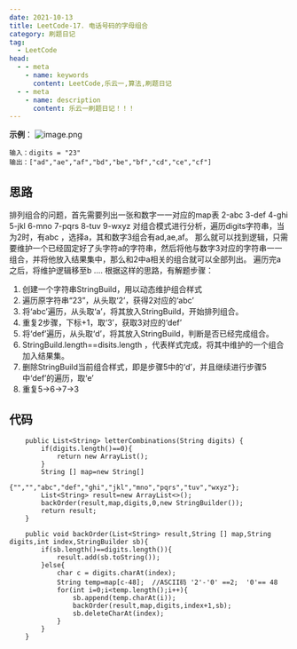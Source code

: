```yaml
---
date: 2021-10-13
title: LeetCode-17. 电话号码的字母组合
category: 刷题日记
tag:
  - LeetCode
head:
  - - meta
    - name: keywords
      content: LeetCode,乐云一,算法,刷题日记
  - - meta
    - name: description
      content: 乐云一刷题日记！！！
---
```

**示例**：
![image.png](https://leyunone-img.oss-cn-hangzhou.aliyuncs.com/image/2021-10-13/image.png)
```
输入：digits = "23"
输出：["ad","ae","af","bd","be","bf","cd","ce","cf"]
```
## 思路
排列组合的问题，首先需要列出一张和数字一一对应的map表
2-abc
3-def
4-ghi
5-jkl
6-mno
7-pqrs
8-tuv
9-wxyz
对组合模式进行分析，遍历digits字符串，当为2时，有abc ，选择a，其和数字3组合有ad,ae,af。
那么就可以找到逻辑，只需要维护一个已经固定好了头字符a的字符串，然后将他与数字3对应的字符串一一组合，并将他放入结果集中，那么和2中a相关的组合就可以全部列出。
遍历完a之后，将维护逻辑移至b
....
根据这样的思路，有解题步骤：
1. 创建一个字符串StringBuild，用以动态维护组合样式
2. 遍历原字符串“23”，从头取‘2’，获得2对应的‘abc’
3. 将‘abc’遍历，从头取‘a’，将其放入StringBuild，开始排列组合。
4. 重复2步骤，下标+1，取‘3’，获取3对应的‘def’
5. 将‘def’遍历，从头取‘d’，将其放入StringBuild，判断是否已经完成组合。
6. StringBuild.length==disits.length ，代表样式完成，将其中维护的一个组合加入结果集。
7. 删除StringBuild当前组合样式，即是步骤5中的‘d’，并且继续进行步骤5中‘def’的遍历，取‘e’
8. 重复5->6->7->3

## 代码
```
    public List<String> letterCombinations(String digits) {
        if(digits.length()==0){
            return new ArrayList();
        }
        String [] map=new String[]
              {"","","abc","def","ghi","jkl","mno","pqrs","tuv","wxyz"};
        List<String> result=new ArrayList<>();
        backOrder(result,map,digits,0,new StringBuilder());
        return result;
    }

    public void backOrder(List<String> result,String [] map,String digits,int index,StringBuilder sb){
        if(sb.length()==digits.length()){
            result.add(sb.toString());
        }else{
            char c = digits.charAt(index);
            String temp=map[c-48];  //ASCII码 '2'-'0' ==2;  '0'== 48
            for(int i=0;i<temp.length();i++){
                sb.append(temp.charAt(i));
                backOrder(result,map,digits,index+1,sb);
                sb.deleteCharAt(index);
            }
        }
    }
```
